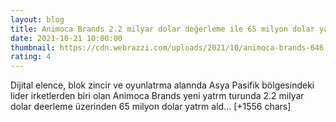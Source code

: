 ```yaml
--- 
layout: blog
title: Animoca Brands 2.2 milyar dolar değerleme ile 65 milyon dolar yatırım aldı
date: 2021-10-21 10:00:00
thumbnail: https://cdn.webrazzi.com/uploads/2021/10/animoca-brands-646.png
rating: 4
---
```

Dijital elence, blok zincir ve oyunlatrma alannda Asya Pasifik bölgesindeki lider irketlerden biri olan Animoca Brands yeni yatrm turunda 2.2 milyar dolar deerleme üzerinden 65 milyon dolar yatrm ald… [+1556 chars]